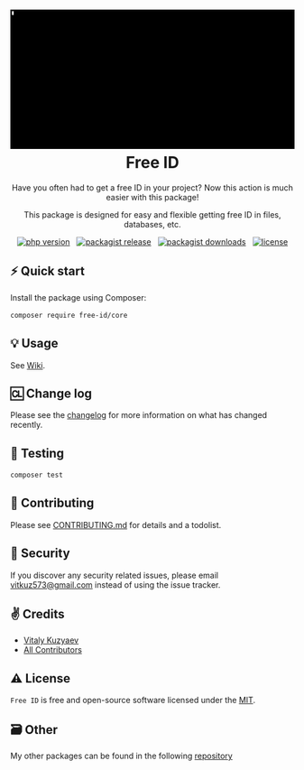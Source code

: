 <h1 align="center">
    <img alt="test" src="https://raw.githubusercontent.com/free-id/core/main/.github/images/xml_parser.gif"/></br>
  Free ID
</h1>

<p align="center">Have you often had to get a free ID in your project? Now this action is much easier with this package!</p>
<p align="center">This package is designed for easy and flexible getting free ID in files, databases, etc.</p>

<p align="center">
    <a href="https://php.net" target="_blank"><img src="https://img.shields.io/badge/PHP-8.1+-00ADD8?style=for-the-badge&logo=php" alt="php version"/></a>
    &nbsp;
    <a href="https://packagist.org/packages/free-id/core" target="_blank"><img src="https://img.shields.io/packagist/v/free-id/core?style=for-the-badge" alt="packagist release"/></a>
    &nbsp;
    <a href="https://packagist.org/packages/free-id/core" target="_blank"><img src="https://img.shields.io/packagist/dt/free-id/core?style=for-the-badge" alt="packagist downloads"/></a>
    &nbsp;
    <a href="https://github.com/free-id/core/blob/main/LICENSE" target="_blank"><img src="https://img.shields.io/badge/license-mit-red?style=for-the-badge&logo=none" alt="license"/></a>
</p>

## ⚡️ Quick start

Install the package using Composer:
```bash
composer require free-id/core
```

##  💡 Usage

See [Wiki](https://github.com/free-id/core/wiki/Usage).

## 🆑 Change log

Please see the [changelog](CHANGELOG.md) for more information on what has changed recently.

## 🚩 Testing

```bash
composer test
```

## 👋 Contributing

Please see [CONTRIBUTING.md](CONTRIBUTING.md) for details and a todolist.

## 🔐 Security

If you discover any security related issues, please email [vitkuz573@gmail.com](mailto:vitkuz573@gmail.com) instead of using the issue tracker.

## ✌️ Credits

- [Vitaly Kuzyaev][link-author]
- [All Contributors][link-contributors]

## ⚠️ License

`Free ID` is free and open-source software licensed under the [MIT](https://github.com/free-id/core/blob/main/LICENSE).

## 🗃️ Other

My other packages can be found in the following [repository](https://github.com/vitkuz573/composer_packages)

[ico-version]: https://img.shields.io/packagist/v/free-id/core.svg?style=flat-square
[ico-downloads]: https://img.shields.io/packagist/dt/free-id/core.svg?style=flat-square

[link-packagist]: https://packagist.org/packages/free-id/core
[link-downloads]: https://packagist.org/packages/free-id/core
[link-author]: https://github.com/vitkuz573
[link-contributors]: ../../contributors
